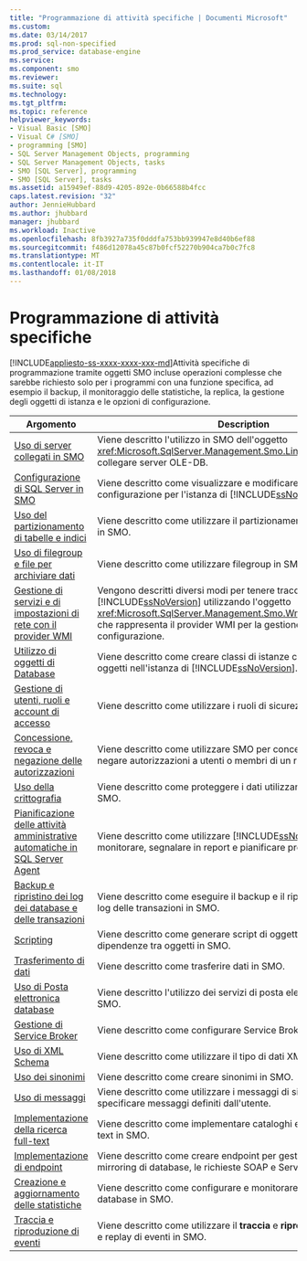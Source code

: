 ```yaml
---
title: "Programmazione di attività specifiche | Documenti Microsoft"
ms.custom: 
ms.date: 03/14/2017
ms.prod: sql-non-specified
ms.prod_service: database-engine
ms.service: 
ms.component: smo
ms.reviewer: 
ms.suite: sql
ms.technology: 
ms.tgt_pltfrm: 
ms.topic: reference
helpviewer_keywords:
- Visual Basic [SMO]
- Visual C# [SMO]
- programming [SMO]
- SQL Server Management Objects, programming
- SQL Server Management Objects, tasks
- SMO [SQL Server], programming
- SMO [SQL Server], tasks
ms.assetid: a15949ef-88d9-4205-892e-0b66588b4fcc
caps.latest.revision: "32"
author: JennieHubbard
ms.author: jhubbard
manager: jhubbard
ms.workload: Inactive
ms.openlocfilehash: 8fb3927a735f0dddfa753bb939947e8d40b6ef88
ms.sourcegitcommit: f486d12078a45c87b0fcf52270b904ca7b0c7fc8
ms.translationtype: MT
ms.contentlocale: it-IT
ms.lasthandoff: 01/08/2018
---
```

# <a name="programming-specific-tasks"></a>Programmazione di attività specifiche
[!INCLUDE[appliesto-ss-xxxx-xxxx-xxx-md](../../../includes/appliesto-ss-xxxx-xxxx-xxx-md.md)]Attività specifiche di programmazione tramite oggetti SMO incluse operazioni complesse che sarebbe richiesto solo per i programmi con una funzione specifica, ad esempio il backup, il monitoraggio delle statistiche, la replica, la gestione degli oggetti di istanza e le opzioni di configurazione.  
  
|Argomento|Description|  
|-----------|-----------------|  
|[Uso di server collegati in SMO](../../../relational-databases/server-management-objects-smo/tasks/using-linked-servers-in-smo.md)|Viene descritto l'utilizzo in SMO dell'oggetto <xref:Microsoft.SqlServer.Management.Smo.LinkedServer> per collegare server OLE-DB.|  
|[Configurazione di SQL Server in SMO](../../../relational-databases/server-management-objects-smo/tasks/configuring-sql-server-in-smo.md)|Viene descritto come visualizzare e modificare le impostazioni di configurazione per l'istanza di [!INCLUDE[ssNoVersion](../../../includes/ssnoversion-md.md)] in SMO.|  
|[Uso del partizionamento di tabelle e indici](../../../relational-databases/server-management-objects-smo/tasks/using-table-and-index-partitioning.md)|Viene descritto come utilizzare il partizionamento di indici e tabelle in SMO.|  
|[Uso di filegroup e file per archiviare dati](../../../relational-databases/server-management-objects-smo/tasks/using-filegroups-and-files-to-store-data.md)|Viene descritto come utilizzare filegroup in SMO.|  
|[Gestione di servizi e di impostazioni di rete con il provider WMI](../../../relational-databases/server-management-objects-smo/tasks/managing-services-and-network-settings-by-using-wmi-provider.md)|Vengono descritti diversi modi per tenere traccia dell'istanza di [!INCLUDE[ssNoVersion](../../../includes/ssnoversion-md.md)] utilizzando l'oggetto <xref:Microsoft.SqlServer.Management.Smo.Wmi.ManagedComputer> che rappresenta il provider WMI per la gestione della configurazione.|  
|[Utilizzo di oggetti di Database](../../../relational-databases/server-management-objects-smo/tasks/creating-altering-and-removing-database-objects.md)|Viene descritto come creare classi di istanze che rappresentano oggetti nell'istanza di [!INCLUDE[ssNoVersion](../../../includes/ssnoversion-md.md)].|  
|[Gestione di utenti, ruoli e account di accesso](../../../relational-databases/server-management-objects-smo/tasks/managing-users-roles-and-logins.md)|Viene descritto come utilizzare i ruoli di sicurezza in SMO.|  
|[Concessione, revoca e negazione delle autorizzazioni](../../../relational-databases/server-management-objects-smo/tasks/granting-revoking-and-denying-permissions.md)|Viene descritto come utilizzare SMO per concedere, revocare e negare autorizzazioni a utenti o membri di un ruolo.|  
|[Uso della crittografia](../../../relational-databases/server-management-objects-smo/tasks/using-encryption.md)|Viene descritto come proteggere i dati utilizzando la crittografia in SMO.|  
|[Pianificazione delle attività amministrative automatiche in SQL Server Agent](../../../relational-databases/server-management-objects-smo/tasks/scheduling-automatic-administrative-tasks-in-sql-server-agent.md)|Viene descritto come utilizzare [!INCLUDE[ssNoVersion](../../../includes/ssnoversion-md.md)] Agent per monitorare, segnalare in report e pianificare processi in SMO.|  
|[Backup e ripristino dei log dei database e delle transazioni](../../../relational-databases/server-management-objects-smo/tasks/backing-up-and-restoring-databases-and-transaction-logs.md)|Viene descritto come eseguire il backup e il ripristino di database e log delle transazioni in SMO.|  
|[Scripting](../../../relational-databases/server-management-objects-smo/tasks/scripting.md)|Viene descritto come generare script di oggetti e individuare dipendenze tra oggetti in SMO.|  
|[Trasferimento di dati](../../../relational-databases/server-management-objects-smo/tasks/transferring-data.md)|Viene descritto come trasferire dati in SMO.|  
|[Uso di Posta elettronica database](../../../relational-databases/server-management-objects-smo/tasks/using-database-mail.md)|Viene descritto l'utilizzo dei servizi di posta elettronica da parte di SMO.|  
|[Gestione di Service Broker](../../../relational-databases/server-management-objects-smo/tasks/managing-service-broker.md)|Viene descritto come configurare Service Broker tramite SMO.|  
|[Uso di XML Schema](../../../relational-databases/server-management-objects-smo/tasks/using-xml-schemas.md)|Viene descritto come utilizzare il tipo di dati XML in SMO.|  
|[Uso dei sinonimi](../../../relational-databases/server-management-objects-smo/tasks/using-synonyms.md)|Viene descritto come creare sinonimi in SMO.|  
|[Uso di messaggi](../../../relational-databases/server-management-objects-smo/tasks/using-messages.md)|Viene descritto come utilizzare i messaggi di sistema e come specificare messaggi definiti dall'utente.|  
|[Implementazione della ricerca full-text](../../../relational-databases/server-management-objects-smo/tasks/implementing-full-text-search.md)|Viene descritto come implementare cataloghi e indici di ricerca full-text in SMO.|  
|[Implementazione di endpoint](../../../relational-databases/server-management-objects-smo/tasks/implementing-endpoints.md)|Viene descritto come creare endpoint per gestire payload per il mirroring di database, le richieste SOAP e Service Broker.|  
|[Creazione e aggiornamento delle statistiche](../../../relational-databases/server-management-objects-smo/tasks/creating-and-updating-statistics.md)|Viene descritto come configurare e monitorare statistiche su un database in SMO.|  
|[Traccia e riproduzione di eventi](../../../relational-databases/server-management-objects-smo/tasks/tracing-and-replaying-events.md)|Viene descritto come utilizzare il **traccia** e **riprodurre** oggetti trace e replay di eventi in SMO.|  
  
  
